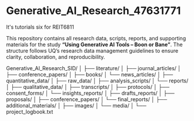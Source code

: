 # Generative_AI_Research_47631771
It's tutorials six for REIT6811

This repository contains all research data, scripts, reports, and supporting materials for the study **“Using Generative AI Tools – Boon or Bane”**.
 The structure follows UQ’s research data management guidelines to ensure clarity, collaboration, and reproducibility.



Generative_AI_Research_SID/
│
├── literature/
│   ├── journal_articles/
│   ├── conference_papers/
│   ├── books/
│   └── news_articles/
│
├── quantitative_data/
│   ├── raw_data/
│   ├── analysis_scripts/
│   └── reports/
│
├── qualitative_data/
│   ├── transcripts/
│   ├── protocols/
│   ├── consent_forms/
│   └── insights_reports/
│
├── drafts_reports/
│   ├── proposals/
│   ├── conference_papers/
│   └── final_reports/
│
├── additional_materials/
│   ├── images/
│   └── media/
│
└── project_logbook.txt
